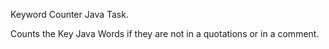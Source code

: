 Keyword Counter Java Task.

Counts the Key Java Words if they are not in a quotations or in a comment.